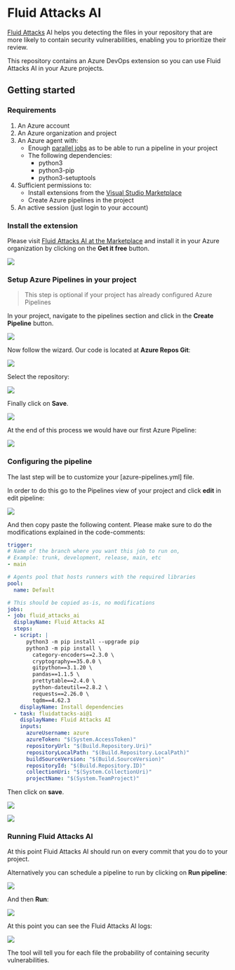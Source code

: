 # Fluid Attacks AI

[Fluid Attacks](https://fluidattacks.com) AI
helps you detecting the files in your repository
that are more likely to contain security vulnerabilities,
enabling you to prioritize their review.

This repository contains an Azure DevOps extension
so you can use Fluid Attacks AI in your Azure projects.

## Getting started

### Requirements

1. An Azure account
1. An Azure organization and project
1. An Azure agent with:
    - Enough [parallel jobs](https://docs.microsoft.com/en-us/azure/devops/pipelines/licensing/concurrent-jobs?view=azure-devops&tabs=ms-hosted)
      as to be able to run a pipeline in your project
    - The following dependencies:
      - python3
      - python3-pip
      - python3-setuptools
1. Sufficient permissions to:
    - Install extensions from the
      [Visual Studio Marketplace](https://marketplace.visualstudio.com/)
    - Create Azure pipelines
      in the project
1. An active session (just login to your account)

### Install the extension

Please visit
[Fluid Attacks AI at the Marketplace](https://marketplace.visualstudio.com/items?itemName=FluidAttacks.ai)
and install it in your Azure organization
by clicking on the **Get it free** button.

![](https://raw.githubusercontent.com/fluidattacks/ai-extension-azuredevops/ec9284761d9e5cd1907e28fbebce3bf019612c39/docs/static/get-it-free-at-the-marketplace.png)

### Setup Azure Pipelines in your project

> This step is optional
> if your project has already configured Azure Pipelines

In your project,
navigate to the pipelines section
and click in the **Create Pipeline** button.

![](https://raw.githubusercontent.com/fluidattacks/ai-extension-azuredevops/ec9284761d9e5cd1907e28fbebce3bf019612c39/docs/static/create-pipeline-view.png)

Now follow the wizard.
Our code is located at **Azure Repos Git**:

![](https://raw.githubusercontent.com/fluidattacks/ai-extension-azuredevops/ec9284761d9e5cd1907e28fbebce3bf019612c39/docs/static/create-pipeline-view-connect.png)

Select the repository:

![](https://raw.githubusercontent.com/fluidattacks/ai-extension-azuredevops/ec9284761d9e5cd1907e28fbebce3bf019612c39/docs/static/create-pipeline-view-select-repo.png)

Finally click on **Save**.

![](https://raw.githubusercontent.com/fluidattacks/ai-extension-azuredevops/ec9284761d9e5cd1907e28fbebce3bf019612c39/docs/static/create-pipeline-view-review-and-save.png)

At the end of this process we would have our first Azure Pipeline:

![](https://raw.githubusercontent.com/fluidattacks/ai-extension-azuredevops/ec9284761d9e5cd1907e28fbebce3bf019612c39/docs/static/create-pipeline-view-finished.png)

### Configuring the pipeline

The last step will be
to customize your [azure-pipelines.yml] file.

In order to do this go to the Pipelines view of your project
and click **edit** in edit pipeline:

![](https://raw.githubusercontent.com/fluidattacks/ai-extension-azuredevops/ec9284761d9e5cd1907e28fbebce3bf019612c39/docs/static/edit-pipeline.png)

And then copy paste the following content.
Please make sure to do the modifications explained in the code-comments:

```yaml
trigger:
# Name of the branch where you want this job to run on,
# Example: trunk, development, release, main, etc
- main

# Agents pool that hosts runners with the required libraries
pool:
  name: Default

# This should be copied as-is, no modifications
jobs:
- job: fluid_attacks_ai
  displayName: Fluid Attacks AI
  steps:
  - script: |
      python3 -m pip install --upgrade pip
      python3 -m pip install \
        category-encoders==2.3.0 \
        cryptography==35.0.0 \
        gitpython==3.1.20 \
        pandas==1.1.5 \
        prettytable==2.4.0 \
        python-dateutil==2.8.2 \
        requests==2.26.0 \
        tqdm==4.62.3
    displayName: Install dependencies
  - task: fluidattacks-ai@1
    displayName: Fluid Attacks AI
    inputs:
      azureUsername: azure
      azureToken: "$(System.AccessToken)"
      repositoryUrl: "$(Build.Repository.Uri)"
      repositoryLocalPath: "$(Build.Repository.LocalPath)"
      buildSourceVersion: "$(Build.SourceVersion)"
      repositoryId: "$(Build.Repository.ID)"
      collectionUri: "$(System.CollectionUri)"
      projectName: "$(System.TeamProject)"
```

Then click on **save**.

![](https://raw.githubusercontent.com/fluidattacks/ai-extension-azuredevops/ec9284761d9e5cd1907e28fbebce3bf019612c39/docs/static/edit-pipeline-save-1.png)

![](https://raw.githubusercontent.com/fluidattacks/ai-extension-azuredevops/ec9284761d9e5cd1907e28fbebce3bf019612c39/docs/static/edit-pipeline-save-2.png)

### Running Fluid Attacks AI

At this point Fluid Attacks AI should run on every commit that you
do to your project.

Alternatively you can schedule a pipeline to run
by clicking on **Run pipeline**:

![](https://raw.githubusercontent.com/fluidattacks/ai-extension-azuredevops/ec9284761d9e5cd1907e28fbebce3bf019612c39/docs/static/run-pipeline-1.png)

And then **Run**:

![](https://raw.githubusercontent.com/fluidattacks/ai-extension-azuredevops/ec9284761d9e5cd1907e28fbebce3bf019612c39/docs/static/run-pipeline-2.png)

At this point you can see the Fluid Attacks AI logs:

![](https://raw.githubusercontent.com/fluidattacks/ai-extension-azuredevops/ec9284761d9e5cd1907e28fbebce3bf019612c39/docs/static/run-pipeline-3.png)

The tool will tell you for each file
the probability of containing security vulnerabilities.
